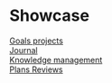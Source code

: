 # Showcase
[Goals projects](subpages_en/SC_a1_Goals_projects.md)   
[Journal](subpages_en/SC_b1_Journal.md)   
[Knowledge management](subpages_en/SC_c1_Knowledge_management.md)    
[Plans Reviews](subpages_en/SC_d1_Plans_Reviews.md)  
